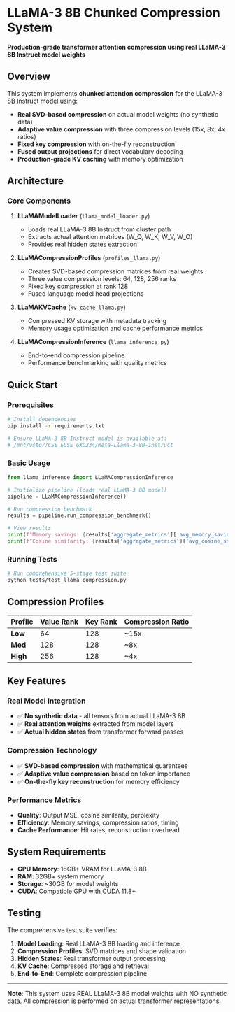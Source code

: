 # LLaMA-3 8B Chunked Compression System

**Production-grade transformer attention compression using real LLaMA-3 8B Instruct model weights**

## Overview

This system implements **chunked attention compression** for the LLaMA-3 8B Instruct model using:

- **Real SVD-based compression** on actual model weights (no synthetic data)
- **Adaptive value compression** with three compression levels (15x, 8x, 4x ratios)
- **Fixed key compression** with on-the-fly reconstruction 
- **Fused output projections** for direct vocabulary decoding
- **Production-grade KV caching** with memory optimization

## Architecture

### Core Components

1. **LLaMAModelLoader** (`llama_model_loader.py`)
   - Loads real LLaMA-3 8B Instruct from cluster path
   - Extracts actual attention matrices (W_Q, W_K, W_V, W_O)
   - Provides real hidden states extraction

2. **LLaMACompressionProfiles** (`profiles_llama.py`)
   - Creates SVD-based compression matrices from real weights
   - Three value compression levels: 64, 128, 256 ranks
   - Fixed key compression at rank 128
   - Fused language model head projections

3. **LLaMAKVCache** (`kv_cache_llama.py`)
   - Compressed KV storage with metadata tracking
   - Memory usage optimization and cache performance metrics

4. **LLaMACompressionInference** (`llama_inference.py`)
   - End-to-end compression pipeline
   - Performance benchmarking with quality metrics

## Quick Start

### Prerequisites

```bash
# Install dependencies
pip install -r requirements.txt

# Ensure LLaMA-3 8B Instruct model is available at:
# /mnt/vstor/CSE_ECSE_GXD234/Meta-Llama-3-8B-Instruct
```

### Basic Usage

```python
from llama_inference import LLaMACompressionInference

# Initialize pipeline (loads real LLaMA-3 8B model)
pipeline = LLaMACompressionInference()

# Run compression benchmark
results = pipeline.run_compression_benchmark()

# View results
print(f"Memory savings: {results['aggregate_metrics']['avg_memory_savings']:.2%}")
print(f"Cosine similarity: {results['aggregate_metrics']['avg_cosine_similarity']:.4f}")
```

### Running Tests

```bash
# Run comprehensive 5-stage test suite
python tests/test_llama_compression.py
```

## Compression Profiles

| Profile | Value Rank | Key Rank | Compression Ratio |
|---------|-----------|----------|-------------------|
| **Low** | 64 | 128 | ~15x |
| **Med** | 128 | 128 | ~8x |
| **High** | 256 | 128 | ~4x |

## Key Features

### Real Model Integration
- ✅ **No synthetic data** - all tensors from actual LLaMA-3 8B
- ✅ **Real attention weights** extracted from model layers
- ✅ **Actual hidden states** from transformer forward passes

### Compression Technology
- ✅ **SVD-based compression** with mathematical guarantees
- ✅ **Adaptive value compression** based on token importance
- ✅ **On-the-fly key reconstruction** for memory efficiency

### Performance Metrics
- **Quality**: Output MSE, cosine similarity, perplexity
- **Efficiency**: Memory savings, compression ratios, timing
- **Cache Performance**: Hit rates, reconstruction overhead

## System Requirements

- **GPU Memory**: 16GB+ VRAM for LLaMA-3 8B
- **RAM**: 32GB+ system memory
- **Storage**: ~30GB for model weights
- **CUDA**: Compatible GPU with CUDA 11.8+

## Testing

The comprehensive test suite verifies:

1. **Model Loading**: Real LLaMA-3 8B loading and inference
2. **Compression Profiles**: SVD matrices and shape validation
3. **Hidden States**: Real transformer output processing
4. **KV Cache**: Compressed storage and retrieval
5. **End-to-End**: Complete compression pipeline

---

**Note**: This system uses REAL LLaMA-3 8B model weights with NO synthetic data. All compression is performed on actual transformer representations.

